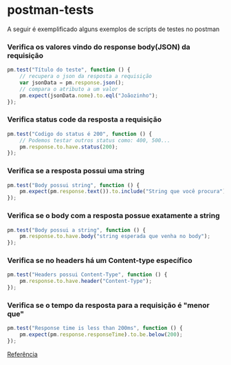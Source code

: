 # postman-tests

A seguir é exemplificado alguns exemplos de scripts de testes no postman

### Verifica os valores vindo do response body(JSON) da requisição
```js
pm.test("Título do teste", function () {
    // recupera o json da resposta a requisição
    var jsonData = pm.response.json();
    // compara o atributo a um valor
    pm.expect(jsonData.nome).to.eql("Joãozinho");
});
```
### Verifica status code da resposta a requisição
```js
pm.test("Codigo do status é 200", function () {
    // Podemos testar outros status como: 400, 500...
    pm.response.to.have.status(200);
});
```
### Verifica se a resposta possui uma string
```js
pm.test("Body possui string", function () {
    pm.expect(pm.response.text()).to.include("String que você procura");
});
```
### Verifica se o body com a resposta possue exatamente a string
```js
pm.test("Body possui a string", function () {
    pm.response.to.have.body("string esperada que venha no body");
});
```
### Verifica se no headers há um Content-type específico
```js
pm.test("Headers possui Content-Type", function () {
    pm.response.to.have.header("Content-Type");
});
```
### Verifica se o tempo da resposta para a requisição é "menor que"
```js
pm.test("Response time is less than 200ms", function () {
    pm.expect(pm.response.responseTime).to.be.below(200);
});
```

[Referência](https://learning.postman.com/docs/postman/scripts/test-scripts/)
